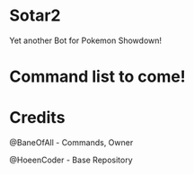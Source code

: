 # Sotar2
Yet another Bot for Pokemon Showdown!

# Command list to come!

# Credits

@BaneOfAll - Commands, Owner

@HoeenCoder - Base Repository
